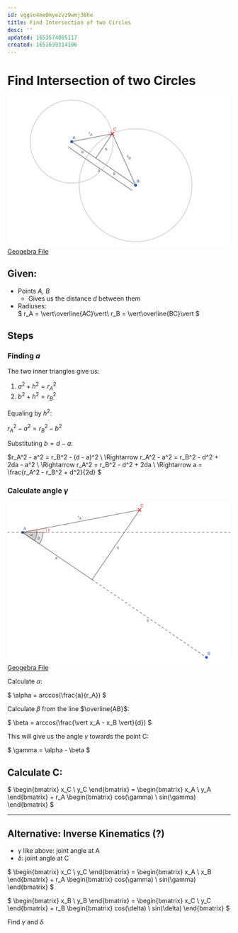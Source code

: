 ```yaml
---
id: vggso4me0myezvz9wmj38he
title: Find Intersection of two Circles
desc: ''
updated: 1653574805117
created: 1651639314106
---
```


# Find Intersection of two Circles

![Circle Intersection](assets/images/circle_intersection_1.png)<br/>
[Geogebra File](assets/misc/circle_intersection_1.ggb)

## Given:

- Points $A$, $B$
  - Gives us the distance $d$ between them
- Radiuses:<br/>
  $
  r_A = \vert\overline{AC}\vert\\
  r_B = \vert\overline{BC}\vert
  $

## Steps

### Finding $a$
The two inner triangles give us:

1. $a^2 + h^2 = r_A^2$
2. $b^2 + h^2 = r_B^2$

Equaling by $h^2$:

$r_A^2 - a^2 = r_B^2 - b^2$

Substituting $b = d - a$:

$r_A^2 - a^2 = r_B^2 - (d - a)^2 \\
\Rightarrow r_A^2 - a^2 = r_B^2 - d^2 + 2da - a^2 \\
\Rightarrow r_A^2 = r_B^2 - d^2 + 2da \\
\Rightarrow a = \frac{r_A^2 - r_B^2 + d^2}{2d}
$

### Calculate angle $\gamma$
![Circle Intersection](assets/images/circle_intersection_2.png)<br/>
[Geogebra File](assets/misc/circle_intersection_2.ggb)

Calculate $\alpha$:

$
\alpha = arccos(\frac{a}{r_A})
$

Calculate $\beta$ from the line $\overline{AB}$:

$
\beta = arccos(\frac{\vert x_A - x_B \vert}{d})
$

This will give us the angle $\gamma$ towards the point C:

$
\gamma = \alpha - \beta
$

## Calculate C:

$
\begin{bmatrix}
x_C \\
y_C
\end{bmatrix} =
\begin{bmatrix}
x_A \\
y_A
\end{bmatrix} +
r_A \begin{bmatrix}
cos(\gamma) \\
sin(\gamma)
\end{bmatrix}
$

---

## Alternative: Inverse Kinematics (?)

- $\gamma$ like above: joint angle at A
- $\delta$: joint angle at C

$
\begin{bmatrix}
x_C \\
y_C
\end{bmatrix} =
\begin{bmatrix}
x_A \\
x_B
\end{bmatrix} +
r_A \begin{bmatrix}
cos(\gamma) \\
sin(\gamma)
\end{bmatrix}
$

$
\begin{bmatrix}
x_B \\
y_B
\end{bmatrix} =
\begin{bmatrix}
x_C \\
y_C
\end{bmatrix} +
r_B \begin{bmatrix}
cos(\delta) \\
sin(\delta)
\end{bmatrix}
$

Find $\gamma$ and $\delta$
